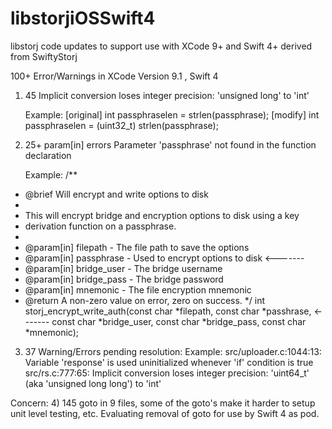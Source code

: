 # libstorjiOSSwift4
libstorj code updates to support use with XCode 9+ and Swift 4+ derived from SwiftyStorj

100+ Error/Warnings in XCode Version 9.1 , Swift 4

1) 45 Implicit conversion loses integer precision: 'unsigned long' to 'int'

      Example:
      [original] int passphraselen = strlen(passphrase);
      [modify]   int passphraselen = (uint32_t) strlen(passphrase);

2) 25+ param[in] errors Parameter 'passphrase' not found in the function declaration

      Example: 
/**
 * @brief Will encrypt and write options to disk
 *
 * This will encrypt bridge and encryption options to disk using a key
 * derivation function on a passphrase.
 *
 * @param[in] filepath - The file path to save the options
 * @param[in] passphrase - Used to encrypt options to disk <-------
 * @param[in] bridge_user - The bridge username
 * @param[in] bridge_pass - The bridge password
 * @param[in] mnemonic - The file encryption mnemonic
 * @return A non-zero value on error, zero on success.
 */
int storj_encrypt_write_auth(const char *filepath,
                             const char *passhrase, <-------
                             const char *bridge_user,
                             const char *bridge_pass,
                             const char *mnemonic);

3) 37 Warning/Errors pending resolution:
       Example:
	src/uploader.c:1044:13: Variable 'response' is used uninitialized whenever 'if' condition is true
        src/rs.c:777:65: Implicit conversion loses integer precision: 'uint64_t' (aka 'unsigned long long') to 'int'

Concern:
4) 145 goto in 9 files, some of the goto's make it harder to setup unit level testing, etc. Evaluating removal of goto for use by Swift 4 as pod.
